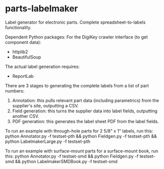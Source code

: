 # parts-labelmaker
Label generator for electronic parts. Complete spreadsheet-to-labels functionality.

Dependent Python packages:
For the DigiKey crawler interface (to get component data):
- httplib2
- BeautifulSoup

The actual label generation requires:
- ReportLab

There are 3 stages to generating the complete labels from a list of part numbers:
1. Annotation: this pulls relevant part data (including parametrics) from the supplier's site, outputting a CSV.
2. Field generation: this turns the supplier data into label fields, outputting another CSV.
3. PDF generation: this generates the label sheet PDF from the label fields.

To run an example with through-hole parts for 2 5/8" x 1" labels, run this:
python Annotator.py -f testset-pth && python Fieldgen.py -f testset-pth && python LabelmakerLarge.py -f testset-pth

To run an example with surface-mount parts for a surface-mount book, run this:
python Annotator.py -f testset-smd && python Fieldgen.py -f testset-smd && python LabelmakerSMDBook.py -f testset-smd
